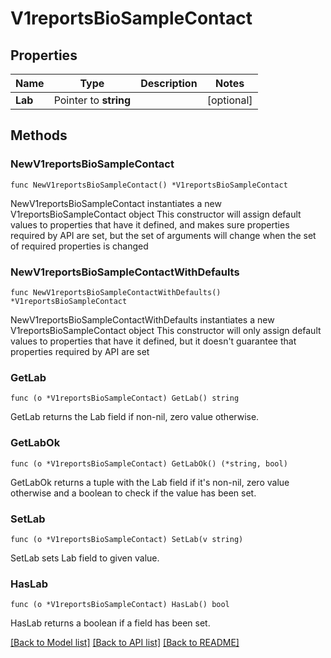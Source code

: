 # V1reportsBioSampleContact

## Properties

Name | Type | Description | Notes
------------ | ------------- | ------------- | -------------
**Lab** | Pointer to **string** |  | [optional] 

## Methods

### NewV1reportsBioSampleContact

`func NewV1reportsBioSampleContact() *V1reportsBioSampleContact`

NewV1reportsBioSampleContact instantiates a new V1reportsBioSampleContact object
This constructor will assign default values to properties that have it defined,
and makes sure properties required by API are set, but the set of arguments
will change when the set of required properties is changed

### NewV1reportsBioSampleContactWithDefaults

`func NewV1reportsBioSampleContactWithDefaults() *V1reportsBioSampleContact`

NewV1reportsBioSampleContactWithDefaults instantiates a new V1reportsBioSampleContact object
This constructor will only assign default values to properties that have it defined,
but it doesn't guarantee that properties required by API are set

### GetLab

`func (o *V1reportsBioSampleContact) GetLab() string`

GetLab returns the Lab field if non-nil, zero value otherwise.

### GetLabOk

`func (o *V1reportsBioSampleContact) GetLabOk() (*string, bool)`

GetLabOk returns a tuple with the Lab field if it's non-nil, zero value otherwise
and a boolean to check if the value has been set.

### SetLab

`func (o *V1reportsBioSampleContact) SetLab(v string)`

SetLab sets Lab field to given value.

### HasLab

`func (o *V1reportsBioSampleContact) HasLab() bool`

HasLab returns a boolean if a field has been set.


[[Back to Model list]](../README.md#documentation-for-models) [[Back to API list]](../README.md#documentation-for-api-endpoints) [[Back to README]](../README.md)


